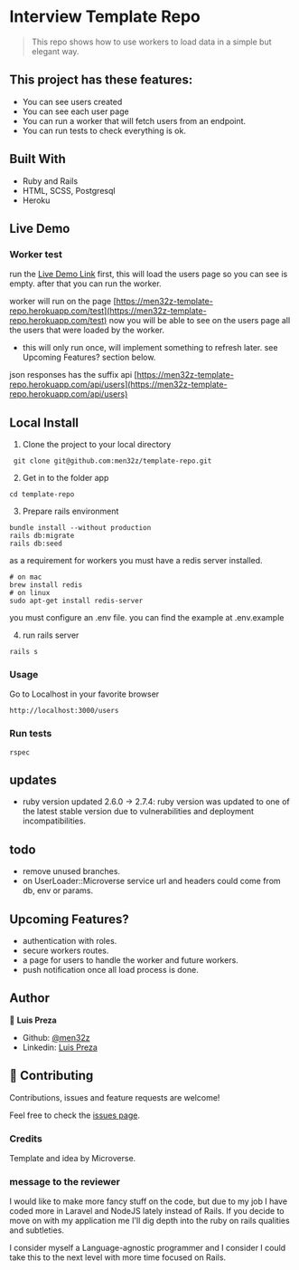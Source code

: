 # Interview Template Repo

> This repo shows how to use workers to load data in a simple but elegant way.

## This project has these features:
  - You can see users created
  - You can see each user page
  - You can run a worker that will fetch users from an endpoint.
  - You can run tests to check everything is ok.

## Built With

- Ruby and Rails
- HTML, SCSS, Postgresql
- Heroku

## Live Demo
### Worker test

run the
[Live Demo Link](https://men32z-template-repo.herokuapp.com/users)
first, this will load the users page so you can see is empty. after that you can run the worker.

worker will run on the page [https://men32z-template-repo.herokuapp.com/test](https://men32z-template-repo.herokuapp.com/test)
now you will be able to see on the users page all the users that were loaded by the worker.
- this will only run once, will implement something to refresh later. see Upcoming Features? section below.

json responses has the suffix api
[https://men32z-template-repo.herokuapp.com/api/users](https://men32z-template-repo.herokuapp.com/api/users)



## Local Install

1. Clone the project to your local directory

```
 git clone git@github.com:men32z/template-repo.git
```

2. Get in to the folder app

```
cd template-repo
```
3. Prepare rails environment

```
bundle install --without production
rails db:migrate
rails db:seed
```
as a requirement for workers you must have a redis server installed.

```
# on mac
brew install redis
# on linux
sudo apt-get install redis-server
```

you must configure an .env file. you can find the example at .env.example

4. run rails server

```
rails s
```

### Usage

Go to Localhost in your favorite browser

```
http://localhost:3000/users
```

### Run tests

```
rspec
```


## updates
- ruby version updated 2.6.0 -> 2.7.4: ruby version was updated to one of the latest stable version due to vulnerabilities and deployment incompatibilities.

## todo
- remove unused branches.
- on UserLoader::Microverse service url and headers could come from db, env or params.

## Upcoming Features?
- authentication with roles.
- secure workers routes.
- a page for users to handle the worker and future workers.
- push notification once all load process is done.

## Author

👤 **Luis Preza**

- Github: [@men32z](https://github.com/men32z)
- Linkedin: [Luis Preza](https://www.linkedin.com/in/men32z/)

## 🤝 Contributing

Contributions, issues and feature requests are welcome!

Feel free to check the [issues page](https://github.com/men32z/template-repo/issues).

### Credits

Template and idea by Microverse.


### message to the reviewer
I would like to make more fancy stuff on the code, but due to my job I have coded more in Laravel and NodeJS lately instead of Rails. If you decide to move on with my application me I'll dig depth into the ruby on rails qualities and subtleties.

I consider myself a Language-agnostic programmer and I consider I could take this to the next level with more time focused on Rails.